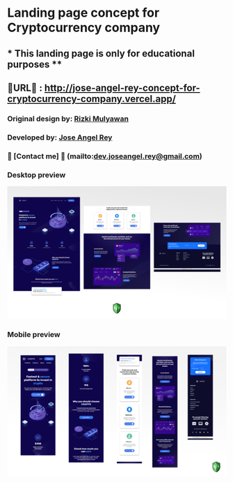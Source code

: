 # Landing page concept for Cryptocurrency company

## **\* This landing page is only for educational purposes \*\***

## 🚀URL🚀 : http://jose-angel-rey-concept-for-cryptocurrency-company.vercel.app/

### Original design by: [Rizki Mulyawan](https://dribbble.com/mulyawan)

### Developed by: [Jose Angel Rey](https://github.com/Jose-Angel-Rey)

### 📧 [Contact me] 📧 (mailto:dev.joseangel.rey@gmail.com)

### Desktop preview

![Desktop design](/design/Desktop-preview.png)

### Mobile preview

![Mobile design](/design/Mobile-preview.png)
